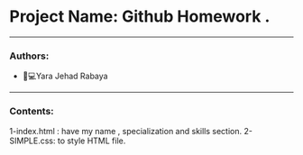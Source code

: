 # Project Name:  Github Homework .
_______________________________________________________________________________________________________________________

### Authors:
* 	👩💻Yara Jehad Rabaya

_______________________________________________________________________________________________________________________
### Contents:
1-index.html : have my name , specialization and skills section.
2-SIMPLE.css: to style HTML file.


